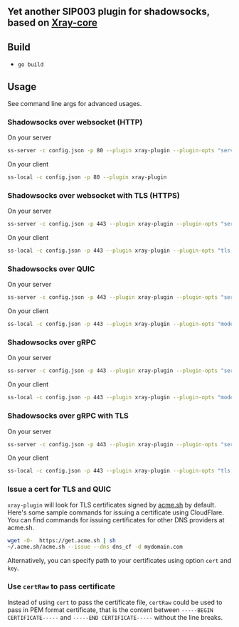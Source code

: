 ## Yet another SIP003 plugin for shadowsocks, based on [Xray-core](https://github.com/xtls/xray-core)

## Build

* `go build`

## Usage

See command line args for advanced usages.

### Shadowsocks over websocket (HTTP)

On your server

```sh
ss-server -c config.json -p 80 --plugin xray-plugin --plugin-opts "server"
```

On your client

```sh
ss-local -c config.json -p 80 --plugin xray-plugin
```

### Shadowsocks over websocket with TLS (HTTPS)

On your server

```sh
ss-server -c config.json -p 443 --plugin xray-plugin --plugin-opts "server;tls;host=mydomain.com"
```

On your client

```sh
ss-local -c config.json -p 443 --plugin xray-plugin --plugin-opts "tls;host=mydomain.com"
```

### Shadowsocks over QUIC

On your server

```sh
ss-server -c config.json -p 443 --plugin xray-plugin --plugin-opts "server;mode=quic;host=mydomain.com"
```

On your client

```sh
ss-local -c config.json -p 443 --plugin xray-plugin --plugin-opts "mode=quic;host=mydomain.com"
```

### Shadowsocks over gRPC

On your server

```sh
ss-server -c config.json -p 443 --plugin xray-plugin --plugin-opts "server;mode=grpc"
```

On your client

```sh
ss-local -c config.json -p 443 --plugin xray-plugin --plugin-opts "mode=grpc"
```

### Shadowsocks over gRPC with TLS

On your server

```sh
ss-server -c config.json -p 443 --plugin xray-plugin --plugin-opts "server;mode=grpc;tls;host=mydomain.com"
```

On your client

```sh
ss-local -c config.json -p 443 --plugin xray-plugin --plugin-opts "tls;mode=grpc;host=mydomain.com"
```

### Issue a cert for TLS and QUIC

`xray-plugin` will look for TLS certificates signed by [acme.sh](https://github.com/acmesh-official/acme.sh) by default.
Here's some sample commands for issuing a certificate using CloudFlare.
You can find commands for issuing certificates for other DNS providers at acme.sh.

```sh
wget -O-  https://get.acme.sh | sh
~/.acme.sh/acme.sh --issue --dns dns_cf -d mydomain.com
```

Alternatively, you can specify path to your certificates using option `cert` and `key`.

### Use `certRaw` to pass certificate

Instead of using `cert` to pass the certificate file, `certRaw` could be used to pass in PEM format certificate, that is the content between `-----BEGIN CERTIFICATE-----` and `-----END CERTIFICATE-----` without the line breaks.

